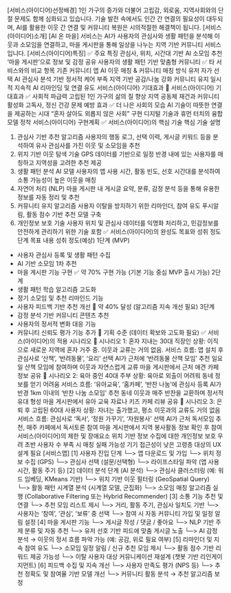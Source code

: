 [서비스(아이디어)선정배경]
1인 가구의 증가와 더불어 고립감, 외로움, 지역사회와의 단절 문제도 함께 심화되고 있습니다. 기술 발전 속에서도 인간 간 연결의 필요성이 대두되며, AI를 활용한 이웃 간 연결 및 커뮤니티 복원은 시의적절한 해결책이 됩니다.
[서비스(아이디어)소개]
[AI 온 마을] 서비스는 AI가 사용자의 관심사와 생활 패턴을 분석해 이웃과 소모임을 연결하고, 마을 게시판을 통해 일상을 나누는 지역 기반 커뮤니티 서비스입니다.
[서비스(아이디어)특징]
✅ 주요 특징
관심사, 위치, 시간대 기반 AI 소모임 추천
‘마을 게시판’으로 정보 및 감정 공유
사용자의 생활 패턴 기반 맞춤형 커뮤니티
✅ 타 서비스와의 비교
항목
기존 커뮤니티 앱
AI 이웃 매칭 & 커뮤니티
매칭 방식
유저 자가 선택
AI 관심사 분석 기반
정서적 케어
부족
지역 기반 공감/나눔 강화
커뮤니티 유지
일시적
지속적 AI 리마인딩 및 연결 유도
서비스(아이디어) 기대효과
📍 서비스(아이디어) 기대효과
✅ 사회적 파급력
고립된 1인 가구의 삶의 질 향상
지역 공동체 재건과 커뮤니티 활성화
고독사, 정신 건강 문제 예방 효과
✅ 더 나은 사회의 모습
AI 기술이 따뜻한 연결을 제공하는 시대
“혼자 살아도 외롭지 않은 사회” 구현
디지털 기술과 휴먼 터치의 융합 모델 정착
서비스(아이디어) 구현계획
✅ 서비스(아이디어)의 핵심 기술
핵심 기술
설명
1. 관심사 기반 추천 알고리즘
사용자의 행동 로그, 선택 이력, 게시글 키워드 등을 분석하여 유사 관심사를 가진 이웃 및 소모임을 추천
2. 위치 기반 이웃 탐색 기술
GPS 데이터를 기반으로 일정 반경 내에 있는 사용자를 매칭하고 지역성을 고려한 추천 제공
3. 생활 패턴 분석 AI 모델
사용자의 앱 사용 시간, 활동 빈도, 선호 시간대를 분석하여 소통 가능성이 높은 이웃을 매칭
4. 자연어 처리 (NLP)
마을 게시판 내 게시글 요약, 분류, 감정 분석 등을 통해 유용한 정보를 자동 정리 및 추천
5. 커뮤니티 유지 알고리즘
사용자 이탈을 방지하기 위한 리마인더, 참여 유도 푸시알림, 활동 점수 기반 추천 모델 구축
6. 개인정보 보호 기술
사용자 위치 및 관심사 데이터를 익명화 처리하고, 민감정보를 안전하게 관리하기 위한 기술 포함
✅ 서비스(아이디어)의 완성도 목표와 성취 정도
단계
목표 내용
성취 정도(예상)
1단계 (MVP)
- 사용자 관심사 등록 및 생활 패턴 수집
- AI 기반 소모임 1차 추천
- 마을 게시판 기능 구현
✅ 약 70% 구현 가능 (기본 기능 중심 MVP 출시 가능)
2단계
- 생활 패턴 학습 알고리즘 고도화
- 정기 소모임 및 추천 리마인드 기능
- 사용자 피드백 기반 추천 개선
🔄 약 40% 달성 (알고리즘 지속 개선 필요)
3단계
- 감정 분석 기반 커뮤니티 콘텐츠 추천
- 사용자의 정서적 변화 대응 기능
- 커뮤니티 신뢰도 평가 기능 추가
🔄 기획 수준 (데이터 확보와 고도화 필요)
✅ 서비스(아이디어)의 적용 시나리오
🎯 시나리오 1: 혼자 지내는 30대 직장인
상황: 이직으로 새로운 지역에 혼자 거주 중. 이웃과 교류는 거의 없음.
서비스 흐름:
앱 설치 후 관심사로 ‘산책’, ‘반려동물’, ‘요리’ 선택
AI가 근처에 ‘반려동물 산책 모임’ 추천
일요일 산책 모임에 참여하며 이웃과 자연스럽게 교류
마을 게시판에서 근처 애견 카페 정보 공유
🎯 시나리오 2: 육아 중인 40대 주부
상황: 육아로 외출이 어려워 동네 정보를 얻기 어려움
서비스 흐름:
‘유아교육’, ‘홈카페’, ‘반찬 나눔’에 관심사 등록
AI가 반경 1km 이내의 ‘반찬 나눔 소모임’ 추천
동네 이웃과 매주 반찬을 교환하며 정서적 유대 형성
마을 게시판에서 유아 교육 자료나 키즈 카페 리뷰 공유
🎯 시나리오 3: 은퇴 후 고립된 60대 사용자
상황: 자녀는 출가했고, 평소 이웃과의 교류도 거의 없음
서비스 흐름:
관심사로 ‘독서’, ‘정원 가꾸기’, ‘자원봉사’ 선택
AI가 근처 독서모임 추천, 매주 카페에서 독서토론 참여
마을 게시판에서 지역 봉사활동 정보 확인 후 참여
서비스(아이디어)의 제한 및 장애요소
위치 기반 정보 수집에 대한 개인정보 보호 우려
초반 사용자 수 부족 시 매칭 실패 가능성
기기 접근성이 낮은 고령층 대상의 UX 설계 필요
[서비스맵]
[1] 사용자 진입 단계
 └─> 앱 다운로드 및 가입
     └─> 위치 정보 수집 (GPS)
     └─> 관심사 선택 (설문/선택형)
     └─> 라이프스타일 파악 (앱 사용 시간, 활동 주기 등)
[2] 데이터 분석 단계 (AI 분석)
 └─> 관심사 클러스터링 (예: 워드 임베딩, KMeans 기반)
 └─> 위치 기반 이웃 필터링 (GeoSpatial Query)
 └─> 활동 패턴 시계열 분석 (시계열 모델, 군집화)
 └─> 소모임 매칭 알고리즘 실행 (Collaborative Filtering 또는 Hybrid Recommender)
[3] 소통 기능 추천 및 연결
 └─> 추천 모임 리스트 제시
     └─> 거리, 활동 주기, 관심사 일치도 기반
 └─> 사용자는 ‘참여’, ‘관심’, ‘보류’ 중 선택
 └─> 참여 시 자동 커뮤니티 가입 및 일정 알림 설정
[4] 마을 게시판 기능
 └─> 게시글 작성 / 댓글 / 좋아요
     └─> NLP 기반 주제 분류 및 자동 추천
     └─> 유저 선호 기반 피드에 맞춤 게시글 노출
 └─> AI 감정 분석 → 이웃의 정서 흐름 파악 가능 (예: 공감, 위로 필요 여부)
[5] 리마인더 및 지속 참여 유도
 └─> 소모임 일정 알림 / 신규 추천 모임 제시
 └─> 활동 점수 기반 리워드 제공 가능성
 └─> 이탈 사용자 대상 커뮤니케이션 재설계 (챗봇 기반 리인게이지먼트)
[6] 피드백 수집 및 지속 개선
 └─> 사용자 만족도 평가 (NPS 등)
 └─> 추천 정확도 및 참여율 기반 모델 개선
 └─> 커뮤니티 활동 분석 → 추천 알고리즘 보정
